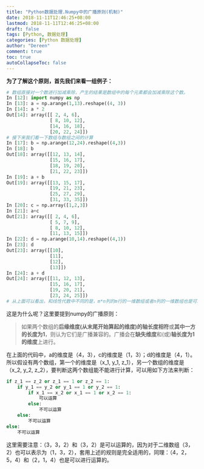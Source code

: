 ```yaml
---
title: "Python数据处理.Numpy中的广播原则(机制)"
date: 2018-11-11T12:46:25+08:00
lastmod: 2018-11-11T12:46:25+08:00
draft: false
tags: [Python, 数据处理]
categories: [Python 数据处理]
author: "Dereen"
comment: true
toc: true
autoCollapseToc: false
---
```


**为了了解这个原则，首先我们来看一组例子：**

```python
# 数组直接对一个数进行加减乘除，产生的结果是数组中的每个元素都会加减乘除这个数。
In [12]: import numpy as np
In [13]: a = np.arange(1,13).reshape((4, 3))
In [14]: a * 2
Out[14]: array([[ 2, 4, 6],
                [ 8, 10, 12],
                [14, 16, 18],
                [20, 22, 24]])
# 接下来我们看一下数组与数组之间的计算
In [17]: b = np.arange(12,24).reshape((4,3))
In [18]: b
Out[18]: array([[12, 13, 14],
                [15, 16, 17],
                [18, 19, 20],
                [21, 22, 23]])
In [19]: a + b
Out[19]: array([[13, 15, 17],
                [19, 21, 23],
                [25, 27, 29],
                [31, 33, 35]])
In [20]: c = np.array([1,2,3])
In [21]: a+c
Out[21]: array([[ 2, 4, 6],
                [ 5, 7, 9],
                [ 8, 10, 12],
                [11, 13, 15]])
In [22]: d = np.arange(10,14).reshape((4,1))
In [23]: d
Out[23]: array([[10],
                [11],
                [12],
                [13]])
In [24]: a + d
Out[24]: array([[11, 12, 13],
                [15, 16, 17],
                [19, 20, 21],
                [23, 24, 25]])
# 从上面可以看出，和线性代数中不同的是，m*n列的m行的一维数组或者n列的一维数组也是可以计算的。
```

这是为什么呢？这里要提到numpy的广播原则：

> 如果两个数组的**后缘维度(从末尾开始算起的维度)**的**轴长度相符**或**其中一方的长度为1**，则认为它们是广播兼容的。广播会在**缺失维度**和(或)**轴长度为1的维度**上进行。

在上面的代码中，a的维度是（4，3），c的维度是（1，3）；d的维度是（4，1）。所以假设有两个数组，第一个的维度是（x_1, y_1, z_1），另一个数组的维度是（x_2, y_2, z_2），要判断这两个数组能不能进行计算，可以用如下方法来判断：

```python
if z_1 == z_2 or z_1 == 1 or z_2 == 1:
    if y_1 == y_2 or y_1 == 1 or y_2 == 1:
        if x_1 == x_2 or x_1 == 1 or x_2 == 1:
            可以运算
        else:
            不可以运算
    else:
        不可以运算
else:
    不可以运算
```

这里需要注意：（3，3，2）和（3，2）是可以运算的，因为对于二维数组（3，2）也可以表示为（1，3，2），套用上述的规则是完全适用的，同理：（4，2，5，4）和（2，1，4）也是可以进行运算的。